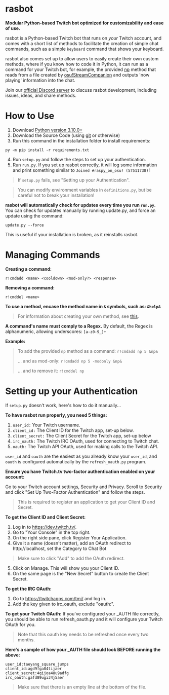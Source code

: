 # rasbot
**Modular Python-based Twitch bot optimized for customizability and ease of use.**

rasbot is a Python-based Twitch bot that runs on *your* Twitch account,
and comes with a short list of methods to facilitate the creation of simple chat commands,
such as a simple `keyboard` command that shows your keyboard.

rasbot also comes set up to allow users to easily create their own custom methods,
where if you know how to code it in Python, it can run as a command for your Twitch bot,
for example, the provided [np](https://github.com/raspy-on-osu/rasbot/blob/master/methods/np.py)
method that reads from a file created by [osu!StreamCompanion](https://github.com/Piotrekol/StreamCompanion)
and outputs 'now playing' information into the chat.

Join our [official Discord server](https://discord.gg/qpyT4zx) to discuss rasbot development, including issues, ideas, and share methods.

# How to Use
1. Download [Python version 3.10.0+](https://www.python.org/downloads/)
2. Download the Source Code (using [git](https://git-scm.com/downloads) or otherwise)
3. Run this command in the installation folder to install requirements:
```
py -m pip install -r requirements.txt
```

4. Run `setup.py` and follow the steps to set up your authentication.
5. Run `run.py`. If you set up rasbot correctly, it will log some information and print something similar to `Joined #raspy_on_osu! (57511738)`!
> If `setup.py` fails, see "Setting up your Authentication".

> You can modify environment variables in `definitions.py`, but be careful not to break your installation!

**rasbot will automatically check for updates every time you run `run.py`.**
You can check for updates manually by running update.py, and force an update using the command:
```
update.py --force
```
This is useful if your installation is broken, as it reinstalls rasbot.

# Managing Commands
**Creating a command:**
```
r!cmdadd <name> <cooldown> <mod-only?> <response>
```
**Removing a command:**
```
r!cmddel <name>
```

**To use a method, encase the method name in `&` symbols, such as: `&help&`**
>For information about creating your own method, see [this](https://github.com/raspy-on-osu/rasbot/blob/master/methods/README.md).

**A command's name must comply to a Regex.** By default, the Regex is alphanumeric, allowing underscores: `[a-z0-9_]+`

**Example:**
>To add the provided `np` method as a command:
>`r!cmdadd np 5 &np&`
>
>... and as mod-only:
>`r!cmdadd np 5 -modonly &np&`
>
>... and to remove it:
>`r!cmddel np`

# Setting up your Authentication

If `setup.py` doesn't work, here's how to do it manually...

**To have rasbot run properly, you need 5 things:**
1. `user_id:` Your Twitch username.
2. `client_id:` The Client ID for the Twitch app, set-up below.
3. `client_secret:` The Client Secret for the Twitch app, set-up below
4. `irc_oauth:` The Twitch IRC OAuth, used for connecting to Twitch chat.
5. `oauth:` The Twitch API OAuth, used for making calls to the Twitch API.

`user_id` and `oauth` are the easiest as you already know your `user_id`, and `oauth` is configured automatically by the `refresh_oauth.py` program.

**Ensure you have Twitch.tv two-factor authentication enabled on your account:**

Go to your Twitch account settings, Security and Privacy.
Scroll to Security and click "Set Up Two-Factor Authentication" and follow the steps.
> This is required to register an application to get your Client ID and Secret.

**To get the Client ID and Client Secret:**
1. Log in to https://dev.twitch.tv/.
2. Go to "Your Console" in the top right.
3. On the right side pane, click Register Your Application.
4. Give it a name (doesn't matter), add an OAuth redirect to http://localhost, set the Category to Chat Bot
> Make sure to click "Add" to add the OAuth redirect.
5. Click on Manage. This will show you your Client ID.
6. On the same page is the "New Secret" button to create the Client Secret.

**To get the IRC OAuth:**
1. Go to https://twitchapps.com/tmi/ and log in.
2. Add the key given to irc_oauth, exclude "oauth:".

**To get your Twitch OAuth:**
If you've configured your \_AUTH file correctly, you should be able to run refresh_oauth.py and it will configure your Twitch OAuth for you.
> Note that this oauth key needs to be refreshed once every two months.

**Here's a sample of how your \_AUTH file should look BEFORE running the above:**
```
user_id:taeyang_square_jumps
client_id:agd9fga84tijaer
client_secret:4gijoa48u9adfg
irc_oauth:gafd89ugi34j5aer

```
>Make sure that there is an empty line at the bottom of the file.
